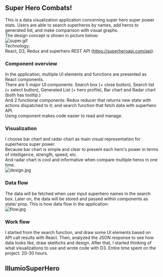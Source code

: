 
## Super Hero Combats!
This is a data visualization application concerning super hero super power stats. Users are able to search superheros by names, add heros to generated list, and make comparison with visual graphs. <br />
The design concept is shown in picture below: <br />
![super.gif](https://i.loli.net/2019/12/12/8y2lbQi3sOk9tTa.gif) <br />
Technology: <br />
React, D3, Redux and superhero REST API (https://superheroapi.com/api). 

### Component overview

In the application, multiple UI elements and functions are presented as React components. <br />
There are 5 major UI components: Search box (+ close button), Search list (+ select button), Generated List (+ hero profile), Bar chart and Radar chart (both has tooltip.) <br />
And 2 functional components: Redux reducer that returns new state with actions dispatched to it; and search function that fetch data with superhero API. <br />
Using component makes code easier to read and manage.


### Visualization

I choose bar chart and radar chart as main visual representation for superheros super power. <br />
Because bar chart is simple and clear to present each hero's power in terms of intelligence, strength, speed, etc.<br />
And radar chart is cool and informative when compare multiple heros in one time. <br />
![design.jpg](https://i.loli.net/2019/12/12/9HAcNFT8PREI6w7.jpg)

### Data flow

The data will be fetched when user input superhero names in the search box. Later on, the data will be stored and passed within components as state/ prop. This is how data flow in the application: <br />
![flow.jpg](https://i.loli.net/2019/12/12/E9dfI6Yz1csPRMj.jpg)

### Work flow
I started from the search function, and draw some UI elements based on API call results with React. Then, analyzed the JSON response to see how data looks like, draw skethchs and design. After that, I started thinking of what visualizations to use and wrote code with D3. Entire time spent on the project: 20-30 hours.

## IllumioSuperHero
